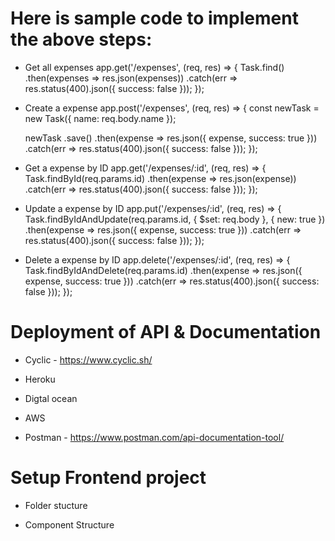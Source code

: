 # Here is sample code to implement the above steps:

- Get all expenses
app.get('/expenses', (req, res) => {
  Task.find()
    .then(expenses => res.json(expenses))
    .catch(err => res.status(400).json({ success: false }));
}); 

- Create a expense
app.post('/expenses', (req, res) => {
  const newTask = new Task({
    name: req.body.name
  });

  newTask
    .save()
    .then(expense => res.json({ expense, success: true }))
    .catch(err => res.status(400).json({ success: false }));
});

- Get a expense by ID
app.get('/expenses/:id', (req, res) => {
  Task.findById(req.params.id)
    .then(expense => res.json(expense))
    .catch(err => res.status(400).json({ success: false }));
});

- Update a expense by ID
app.put('/expenses/:id', (req, res) => {
  Task.findByIdAndUpdate(req.params.id, { $set: req.body }, { new: true })
    .then(expense => res.json({ expense, success: true }))
    .catch(err => res.status(400).json({ success: false }));
});

- Delete a expense by ID
app.delete('/expenses/:id', (req, res) => {
  Task.findByIdAndDelete(req.params.id)
    .then(expense => res.json({ expense, success: true }))
    .catch(err => res.status(400).json({ success: false }));
});

# Deployment of API & Documentation

- Cyclic - https://www.cyclic.sh/

- Heroku

- Digtal ocean

- AWS

- Postman - https://www.postman.com/api-documentation-tool/ 

# Setup Frontend project

- Folder stucture

- Component Structure